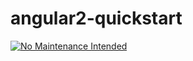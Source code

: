 # angular2-quickstart

[![No Maintenance Intended](http://unmaintained.tech/badge.svg)](http://unmaintained.tech/)
